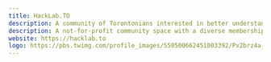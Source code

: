 ```yaml
---
title: HackLab.TO
description: A community of Torontonians interested in better understanding and finding solutions to civic challenges through technology, design or other means.
description: A not-for-profit community space with a diverse membership, including artists, computer programmers, web designers, and hardware hackers.
website: https://hacklab.to
logo: https://pbs.twimg.com/profile_images/550500662451003392/Px2brz4a_400x400.jpeg
---
```

